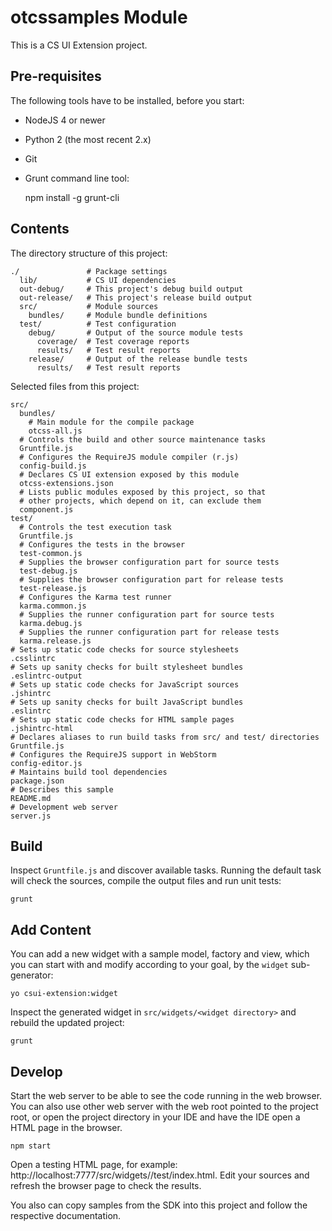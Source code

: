# otcssamples Module
This is a CS UI Extension project.

## Pre-requisites

The following tools have to be installed, before you start:

* NodeJS 4 or newer
* Python 2 (the most recent 2.x)
* Git
* Grunt command line tool:


    npm install -g grunt-cli


## Contents

The directory structure of this project:

    ./               # Package settings
      lib/           # CS UI dependencies
      out-debug/     # This project's debug build output
      out-release/   # This project's release build output
      src/           # Module sources
        bundles/     # Module bundle definitions
      test/          # Test configuration
        debug/       # Output of the source module tests
          coverage/  # Test coverage reports
          results/   # Test result reports
        release/     # Output of the release bundle tests
          results/   # Test result reports

Selected files from this project:

    src/
      bundles/
        # Main module for the compile package
        otcss-all.js
      # Controls the build and other source maintenance tasks
      Gruntfile.js
      # Configures the RequireJS module compiler (r.js)
      config-build.js
      # Declares CS UI extension exposed by this module
      otcss-extensions.json
      # Lists public modules exposed by this project, so that
      # other projects, which depend on it, can exclude them
      component.js
    test/
      # Controls the test execution task
      Gruntfile.js
      # Configures the tests in the browser
      test-common.js
      # Supplies the browser configuration part for source tests
      test-debug.js
      # Supplies the browser configuration part for release tests
      test-release.js
      # Configures the Karma test runner
      karma.common.js
      # Supplies the runner configuration part for source tests
      karma.debug.js
      # Supplies the runner configuration part for release tests
      karma.release.js
    # Sets up static code checks for source stylesheets
    .csslintrc
    # Sets up sanity checks for built stylesheet bundles
    .eslintrc-output
    # Sets up static code checks for JavaScript sources
    .jshintrc
    # Sets up sanity checks for built JavaScript bundles
    .eslintrc
    # Sets up static code checks for HTML sample pages
    .jshintrc-html
    # Declares aliases to run build tasks from src/ and test/ directories
    Gruntfile.js
    # Configures the RequireJS support in WebStorm
    config-editor.js
    # Maintains build tool dependencies
    package.json
    # Describes this sample
    README.md
    # Development web server
    server.js

## Build

Inspect `Gruntfile.js` and discover available tasks. Running the default task
will check the sources, compile the output files and run unit tests:


    grunt


## Add Content

You can add a new widget with a sample model, factory and view, which you can
start with and modify according to your goal, by the `widget` sub-generator:


    yo csui-extension:widget


Inspect the generated widget in `src/widgets/<widget directory>` and rebuild
the updated project:


    grunt


## Develop

Start the web server to be able to see the code running in the web browser.
You can also use other web server with the web root pointed to the project
root, or open the project directory in your IDE and have the IDE open a HTML
page in the browser.


    npm start


Open a testing HTML page, for example:
http://localhost:7777/src/widgets/<widget directory>/test/index.html.
Edit your sources and refresh the browser page to check the results.

You also can copy samples from the SDK into this project and follow the
respective documentation.
